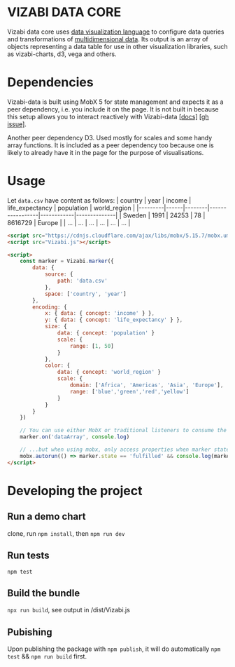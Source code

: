 # VIZABI DATA CORE

Vizabi data core uses [data visualization language](#configure-with-data-visualization-concepts) to configure data queries and transformations of [multidimensional data](#multi-dimensional-data). Its output is an array of objects representing a data table for use in other visualization libraries, such as vizabi-charts, d3, vega and others.

# Dependencies

Vizabi-data is built using MobX 5 for state management and expects it as a peer dependency, i.e. you include it on the page. It is not built in because this setup allows you to interact reactively with Vizabi-data [[docs]](https://mobx.js.org/configuration.html#isolateglobalstate-boolean) [[gh issue]](https://github.com/mobxjs/mobx/issues/1082).

Another peer dependency D3. Used mostly for scales and some handy array functions. It is included as a peer dependency too because one is likely to already have it in the page for the purpose of visualisations.

# Usage 

Let `data.csv` have content as follows:
| country | year | income | life_expectancy | population | world_region |
|---------|------|--------|-----------------|------------|--------------|
| Sweden  | 1991 |  24253 |              78 |    8616729 |       Europe |
| ...     | ...  |  ...   |             ... |    ...     |          ... |


```html
<script src="https://cdnjs.cloudflare.com/ajax/libs/mobx/5.15.7/mobx.umd.min.js"></script>
<script src="Vizabi.js"></script>

<script>
    const marker = Vizabi.marker({
        data: {
            source: {
                path: 'data.csv'
            },
            space: ['country', 'year']
        },
        encoding: {
            x: { data: { concept: 'income' } },
            y: { data: { concept: 'life_expectancy' } },
            size: { 
                data: { concept: 'population' } 
                scale: { 
                    range: [1, 50] 
                }
            },
            color: { 
                data: { concept: 'world_region' } 
                scale: {
                    domain: ['Africa', 'Americas', 'Asia', 'Europe'],
                    range: ['blue','green','red','yellow']
                }    
            }
        }
    })

    // You can use either MobX or traditional listeners to consume the output...
    marker.on('dataArray', console.log)

    // ...but when using mobx, only access properties when marker state is fulfilled
    mobx.autorun(() => marker.state == 'fulfilled' && console.log(marker.dataArray));
</script>
```

# Developing the project

## Run a demo chart
clone, run `npm install`, then `npm run dev`  

## Run tests
`npm test`

## Build the bundle  
`npx run build`, see output in /dist/Vizabi.js 

## Pubishing
Upon publishing the package with `npm publish`, it will do automatically `npm test` && `npm run build` first.

